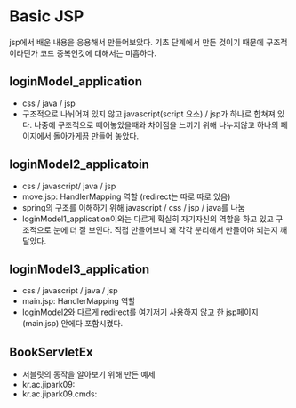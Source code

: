 # Basic JSP
jsp에서 배운 내용을 응용해서 만들어보았다. 기초 단계에서 만든 것이기 때문에 구조적이라던가 코드 중복인것에 대해서는 미흡하다.

## loginModel_application
- css / java / jsp <br>
- 구조적으로 나뉘어져 있지 않고 javascript(script 요소) / jsp가 하나로 합쳐져 있다. 나중에 구조적으로 떼어놓았을때와 차이점을 느끼기 위해 나누지않고 하나의 페이지에서 돌아가게끔 만들어 놓았다.

## loginModel2_applicatoin
- css / javascript/ java / jsp <br>
- move.jsp: HandlerMapping 역할 (redirect는 따로 따로 있음)
- spring의 구조를 이해하기 위해 javascript / css / jsp / java를 나눔
- loginModel1_application이와는 다르게 확실히 자기자신의 역할을 하고 있고 구조적으로 눈에 더 잘 보인다. 직접 만들어보니 왜 각각 분리해서 만들어야 되는지 깨달았다.

## loginModel3_application
- css / javascript / java / jsp <br>
- main.jsp: HandlerMapping 역할
- loginModel2와 다르게 redirect를 여기저기 사용하지 않고 한 jsp페이지(main.jsp) 안에다 포함시켰다.

## BookServletEx
- 서블릿의 동작을 알아보기 위해 만든 예제
- kr.ac.jipark09: 
- kr.ac.jipark09.cmds: 
